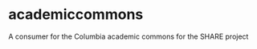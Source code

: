 academiccommons
===============

A consumer for the Columbia academic commons for the SHARE project
